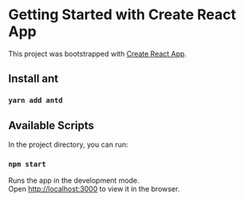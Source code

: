 # Getting Started with Create React App

This project was bootstrapped with [Create React App](https://github.com/facebook/create-react-app).

## Install ant

### `yarn add antd`

## Available Scripts

In the project directory, you can run:

### `npm start`

Runs the app in the development mode.\
Open [http://localhost:3000](http://localhost:3000) to view it in the browser.

